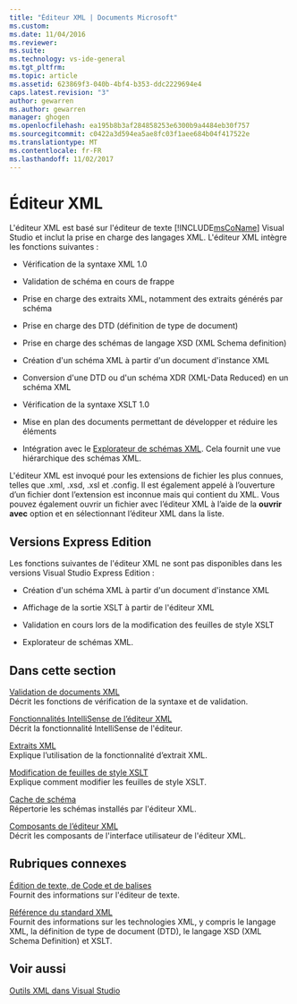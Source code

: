 ```yaml
---
title: "Éditeur XML | Documents Microsoft"
ms.custom: 
ms.date: 11/04/2016
ms.reviewer: 
ms.suite: 
ms.technology: vs-ide-general
ms.tgt_pltfrm: 
ms.topic: article
ms.assetid: 623869f3-040b-4bf4-b353-ddc2229694e4
caps.latest.revision: "3"
author: gewarren
ms.author: gewarren
manager: ghogen
ms.openlocfilehash: ea195b8b3af284858253e6300b9a4484eb30f757
ms.sourcegitcommit: c0422a3d594ea5ae8fc03f1aee684b04f417522e
ms.translationtype: MT
ms.contentlocale: fr-FR
ms.lasthandoff: 11/02/2017
---
```

# <a name="xml-editor"></a>Éditeur XML
L'éditeur XML est basé sur l'éditeur de texte [!INCLUDE[msCoName](../xml-tools/includes/msconame_md.md)] Visual Studio et inclut la prise en charge des langages XML. L'éditeur XML intègre les fonctions suivantes :  
  
-   Vérification de la syntaxe XML 1.0  
  
-   Validation de schéma en cours de frappe  
  
-   Prise en charge des extraits XML, notamment des extraits générés par schéma  
  
-   Prise en charge des DTD (définition de type de document)  
  
-   Prise en charge des schémas de langage XSD (XML Schema definition)  
  
-   Création d'un schéma XML à partir d'un document d'instance XML  
  
-   Conversion d'une DTD ou d'un schéma XDR (XML-Data Reduced) en un schéma XML  
  
-   Vérification de la syntaxe XSLT 1.0  
  
-   Mise en plan des documents permettant de développer et réduire les éléments  
  
-   Intégration avec le [Explorateur de schémas XML](../xml-tools/xml-schema-explorer.md). Cela fournit une vue hiérarchique des schémas XML.  
  
L'éditeur XML est invoqué pour les extensions de fichier les plus connues, telles que .xml, .xsd, .xsl et .config. Il est également appelé à l’ouverture d’un fichier dont l’extension est inconnue mais qui contient du XML. Vous pouvez également ouvrir un fichier avec l’éditeur XML à l’aide de la **ouvrir avec** option et en sélectionnant l’éditeur XML dans la liste.  
  
## <a name="express-editions"></a>Versions Express Edition  
 Les fonctions suivantes de l'éditeur XML ne sont pas disponibles dans les versions Visual Studio Express Edition :  
  
-   Création d'un schéma XML à partir d'un document d'instance XML  
  
-   Affichage de la sortie XSLT à partir de l'éditeur XML  
  
-   Validation en cours lors de la modification des feuilles de style XSLT  
  
-   Explorateur de schémas XML.  
  
## <a name="in-this-section"></a>Dans cette section  
 [Validation de documents XML](../xml-tools/xml-document-validation.md)  
 Décrit les fonctions de vérification de la syntaxe et de validation.  
  
 [Fonctionnalités IntelliSense de l’éditeur XML](../xml-tools/xml-editor-intellisense-features.md)  
 Décrit la fonctionnalité IntelliSense de l'éditeur.  
  
 [Extraits XML](../xml-tools/xml-snippets.md)  
 Explique l’utilisation de la fonctionnalité d’extrait XML.  
  
 [Modification de feuilles de style XSLT](../xml-tools/editing-xslt-style-sheets.md)  
 Explique comment modifier les feuilles de style XSLT.  
  
 [Cache de schéma](../xml-tools/schema-cache.md)  
 Répertorie les schémas installés par l'éditeur XML.  
  
 [Composants de l’éditeur XML](../xml-tools/xml-editor-components.md)  
 Décrit les composants de l'interface utilisateur de l'éditeur XML.  
  
## <a name="related-sections"></a>Rubriques connexes  
 [Édition de texte, de Code et de balises](http://msdn.microsoft.com/en-us/0d9c00d7-5df4-48a3-b185-2a265f055439)  
 Fournit des informations sur l'éditeur de texte.  
  
 [Référence du standard XML](http://msdn.microsoft.com/en-us/79c78508-c9d0-423a-a00f-672e855de401)  
 Fournit des informations sur les technologies XML, y compris le langage XML, la définition de type de document (DTD), le langage XSD (XML Schema Definition) et XSLT.  
  
## <a name="see-also"></a>Voir aussi  
 [Outils XML dans Visual Studio](../xml-tools/xml-tools-in-visual-studio.md)